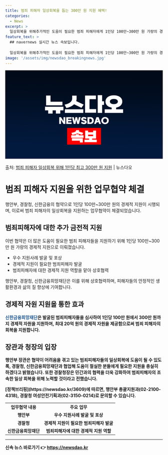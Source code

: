 ```yaml
---
title: 범죄 피해자 일상회복을 돕는 300만 원 지원 혜택!
categories:
  - News
excerpt: >
  일상회복을 위해추가적인 도움이 필요한 범죄 피해자에게 1인당 100만~300만 원 가량의 경제적 지원이 시행…
feature_text: >
  ## navernews 실시간 뉴스 속보입니다.

  일상회복을 위해추가적인 도움이 필요한 범죄 피해자에게 1인당 100만~300만 원 가량의 경제적 지원이 시행…
image: '/assets/img/newsdao_breakingnews.jpg'
---
```


![뉴스다오 속보](/assets/img/newsdao_breakingnews.jpg)

<p>출처: <a href="https://newsdao.kr/3609" rel="dofollow">범죄 피해자 일상회복 위해 1인당 최고 300만 원 지원</a> | 뉴스다오</p>

<h1 data-ke-size="size26">범죄 피해자 지원을 위한 업무협약 체결</h1>
<p data-ke-size="size16">행안부, 경찰청, 신한금융의 협약으로 1인당 100만~300만 원의 경제적 지원이 시행되며, 이로써 범죄 피해자의 일상회복을 지원하는 업무협약이 체결되었습니다.</p>

<h2 data-ke-size="size21">범죄피해자에 대한 추가 금전적 지원</h2>
<p data-ke-size="size16">이번 협약은 더 많은 도움이 필요한 범죄 피해자들을 지원하기 위해 1인당 100만~300만 원 가량의 경제적 지원으로 이뤄졌습니다.</p>
<ul>
  <li>우수 지원사례 발굴 및 포상</li>
  <li>경제적 지원이 필요한 범죄피해자 발굴</li>
  <li>범죄피해자에 대한 경제적 지원 역할을 맡아 상호협력</li>
</ul>
<p data-ke-size="size16">행안부, 경찰청, 신한금융희망재단은 이를 위해 상호협력하며, 피해자들의 안정적인 생활환경과 삶의 질 향상에 기여합니다.</p>

<h2 data-ke-size="size21">경제적 자원 지원을 통한 효과</h2>
<p data-ke-size="size16"><b><span style="color: #1a5490;">신한금융희망재단</span><b>은 발굴된 범죄피해자들을 심사하여 1인당 100만 원에서 300만 원까지 경제적 자원을 지원하며, 최대 20억 원의 경제적 자원을 제공함으로써 범죄 피해자의 회복을 지원합니다.</p>

<h2 data-ke-size="size21">장관과 청장의 입장</h2>
<p data-ke-size="size16">행안부 장관은 협약이 어려움을 겪고 있는 범죄피해자들의 일상회복에 도움이 될 수 있도록, 경찰청, 신한금융희망재단과 협업해 도움이 절실한 분들에게 필요한 지원을 충실히 하겠다고 밝혔습니다. 또한 경찰청장은 민간과의 협력을 더욱 강화하여 범죄피해자의 조속한 일상 회복을 위해 노력할 것이라고 전했습니다.</p>
<p data-ke-size="size16">[정책브리핑](https://newsdao.kr/3609)에 따르면, 행안부 총괄지원과(02-2100-4318), 경찰청 여성안전기획과(02-3150-0214)로 문의할 수 있습니다.</p>
<p data-ke-size="size16"></p>

<table>
  <tbody>
    <tr>
      <td style="text-align: center; height: 17px;"><b>업무협약 내용</b></td>
      <td style="text-align: center; height: 17px;"><b>주요 업무</b></td>
    </tr>
    <tr>
      <td style="text-align: center; height: 17px;">행안부</td>
      <td style="text-align: center; height: 17px;">우수 지원사례 발굴 및 포상</td>
    </tr>
    <tr>
      <td style="text-align: center; height: 17px;">경찰청</td>
      <td style="text-align: center; height: 17px;">경제적 지원이 필요한 범죄피해자 발굴</td>
    </tr>
    <tr>
      <td style="text-align: center; height: 17px;">신한금융희망재단</td>
      <td style="text-align: center; height: 17px;">범죄피해자에 대한 경제적 지원 역할</td>
    </tr>
  </tbody>
</table>
<hr> 

신속 뉴스 바로가기 👉 <a href="https://newsdao.kr" rel="dofollow">https://newsdao.kr</a>


